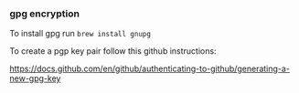 ### gpg encryption

To install gpg run `brew install gnupg`

To create a pgp key pair follow this github instructions:

https://docs.github.com/en/github/authenticating-to-github/generating-a-new-gpg-key


